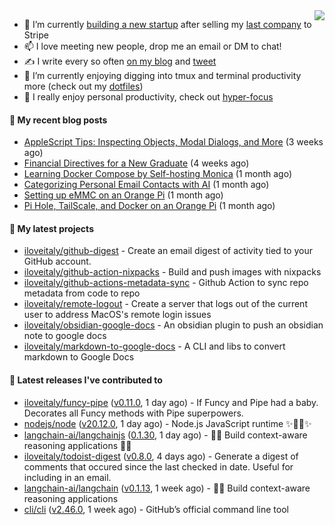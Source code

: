 <img align="right" src="https://github-readme-stats.vercel.app/api?username=iloveitaly&show_icons=true&text_color=718096&hide_title=true"/>

- 🔭 I’m currently [building a new startup](https://mikebian.co/bye-stripe-on-to-the-next-adventure/) after selling my [last company](https://suitesync.io) to Stripe
- 📫 I love meeting new people, drop me an email or DM to chat!
- ✍️ I write every so often [on my blog](http://mikebian.co/) and [tweet](https://twitter.com/mike_bianco)
- 🌱 I’m currently enjoying digging into tmux and terminal productivity more (check out my [dotfiles](https://github.com/iloveitaly/dotfiles))
- 💬 I really enjoy personal productivity, check out [hyper-focus](https://github.com/iloveitaly/hyper-focus)

#### 📜 My recent blog posts


- [AppleScript Tips: Inspecting Objects, Modal Dialogs, and More](https://mikebian.co/applescript-tips-inspecting-objects-modal-dialogs-and-more/) (3 weeks ago)
- [Financial Directives for a New Graduate](https://mikebian.co/financial-directives-for-a-new-graduate/) (4 weeks ago)
- [Learning Docker Compose by Self-hosting Monica](https://mikebian.co/learning-docker-compose-by-self-hosting-monica/) (1 month ago)
- [Categorizing Personal Email Contacts with AI](https://mikebian.co/categorizing-personal-email-contacts-with-ai/) (1 month ago)
- [Setting up eMMC on an Orange Pi](https://mikebian.co/setting-up-emmc-on-an-orange-pi/) (1 month ago)
- [Pi Hole, TailScale, and Docker on an Orange Pi](https://mikebian.co/pi-hole-tailscale-and-docker-on-an-orange-pi/) (1 month ago)

#### 🌱 My latest projects


- [iloveitaly/github-digest](https://github.com/iloveitaly/github-digest) - Create an email digest of activity tied to your GitHub account.
- [iloveitaly/github-action-nixpacks](https://github.com/iloveitaly/github-action-nixpacks) - Build and push images with nixpacks
- [iloveitaly/github-actions-metadata-sync](https://github.com/iloveitaly/github-actions-metadata-sync) - Github Action to sync repo metadata from code to repo
- [iloveitaly/remote-logout](https://github.com/iloveitaly/remote-logout) - Create a server that logs out of the current user to address MacOS&#39;s remote login issues
- [iloveitaly/obsidian-google-docs](https://github.com/iloveitaly/obsidian-google-docs) - An obsidian plugin to push an obsidian note to google docs
- [iloveitaly/markdown-to-google-docs](https://github.com/iloveitaly/markdown-to-google-docs) - A CLI and libs to convert markdown to Google Docs

#### 🔭 Latest releases I've contributed to


- [iloveitaly/funcy-pipe](https://github.com/iloveitaly/funcy-pipe) ([v0.11.0](https://github.com/iloveitaly/funcy-pipe/releases/tag/v0.11.0), 1 day ago) - If Funcy and Pipe had a baby. Decorates all Funcy methods with Pipe superpowers.
- [nodejs/node](https://github.com/nodejs/node) ([v20.12.0](https://github.com/nodejs/node/releases/tag/v20.12.0), 1 day ago) - Node.js JavaScript runtime ✨🐢🚀✨
- [langchain-ai/langchainjs](https://github.com/langchain-ai/langchainjs) ([0.1.30](https://github.com/langchain-ai/langchainjs/releases/tag/0.1.30), 1 day ago) - 🦜🔗 Build context-aware reasoning applications 🦜🔗
- [iloveitaly/todoist-digest](https://github.com/iloveitaly/todoist-digest) ([v0.8.0](https://github.com/iloveitaly/todoist-digest/releases/tag/v0.8.0), 4 days ago) - Generate a digest of comments that occured since the last checked in date. Useful for including in an email.
- [langchain-ai/langchain](https://github.com/langchain-ai/langchain) ([v0.1.13](https://github.com/langchain-ai/langchain/releases/tag/v0.1.13), 1 week ago) - 🦜🔗 Build context-aware reasoning applications
- [cli/cli](https://github.com/cli/cli) ([v2.46.0](https://github.com/cli/cli/releases/tag/v2.46.0), 1 week ago) - GitHub’s official command line tool
